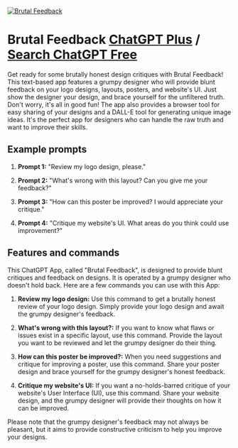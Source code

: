 
[![Brutal Feedback](https://files.oaiusercontent.com/file-IRjLRirqqvc7tu2Q15dxwWwt?se=2123-10-17T23%3A05%3A16Z&sp=r&sv=2021-08-06&sr=b&rscc=max-age%3D31536000%2C%20immutable&rscd=attachment%3B%20filename%3Dfcd9e64c-e342-4572-869f-9facfeb25074.png&sig=uY83kxJ10DM2WHcded1TwKiqoTcl3ecT3LRthVnUu4g%3D)](https://chat.openai.com/g/g-ucN3jRQXM-brutal-feedback)

# Brutal Feedback [ChatGPT Plus](https://chat.openai.com/g/g-ucN3jRQXM-brutal-feedback) / [Search ChatGPT Free](https://gptcall.net/index.html#/?search=Brutal%20Feedback)

Get ready for some brutally honest design critiques with Brutal Feedback! This text-based app features a grumpy designer who will provide blunt feedback on your logo designs, layouts, posters, and website's UI. Just show the designer your design, and brace yourself for the unfiltered truth. Don't worry, it's all in good fun! The app also provides a browser tool for easy sharing of your designs and a DALL-E tool for generating unique image ideas. It's the perfect app for designers who can handle the raw truth and want to improve their skills.

## Example prompts

1. **Prompt 1:** "Review my logo design, please."

2. **Prompt 2:** "What's wrong with this layout? Can you give me your feedback?"

3. **Prompt 3:** "How can this poster be improved? I would appreciate your critique."

4. **Prompt 4:** "Critique my website's UI. What areas do you think could use improvement?"

## Features and commands

This ChatGPT App, called "Brutal Feedback", is designed to provide blunt critiques and feedback on designs. It is operated by a grumpy designer who doesn't hold back. Here are a few commands you can use with this App:

1. **Review my logo design:** Use this command to get a brutally honest review of your logo design. Simply provide your logo design and await the grumpy designer's feedback.

2. **What's wrong with this layout?:** If you want to know what flaws or issues exist in a specific layout, use this command. Provide the layout you want to be reviewed and let the grumpy designer do their thing.

3. **How can this poster be improved?:** When you need suggestions and critique for improving a poster, use this command. Share your poster design and brace yourself for the grumpy designer's honest feedback.

4. **Critique my website's UI:** If you want a no-holds-barred critique of your website's User Interface (UI), use this command. Share your website design, and the grumpy designer will provide their thoughts on how it can be improved. 

Please note that the grumpy designer's feedback may not always be pleasant, but it aims to provide constructive criticism to help you improve your designs.


